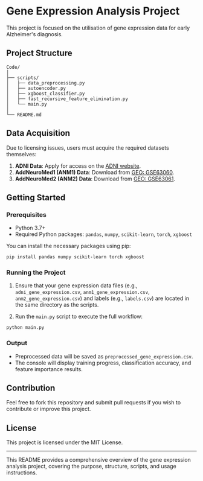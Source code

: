 # Gene Expression Analysis Project

This project is focused on the utilisation of gene expression data for early Alzheimer's diagnosis.

## Project Structure

```
Code/
│
├── scripts/
│   ├── data_preprocessing.py
│   ├── autoencoder.py
│   ├── xgboost_classifier.py
│   ├── fast_recursive_feature_elimination.py
│   └── main.py
│
└── README.md
```
## Data Acquisition

Due to licensing issues, users must acquire the required datasets themselves:

1. **ADNI Data**: Apply for access on the [ADNI website](https://adni.loni.usc.edu).
2. **AddNeuroMed1 (ANM1) Data**: Download from [GEO: GSE63060](https://www.ncbi.nlm.nih.gov/geo/query/acc.cgi?acc=GSE63060).
3. **AddNeuroMed2 (ANM2) Data**: Download from [GEO: GSE63061](https://www.ncbi.nlm.nih.gov/geo/query/acc.cgi?acc=GSE63061).

## Getting Started

### Prerequisites

- Python 3.7+
- Required Python packages: `pandas`, `numpy`, `scikit-learn`, `torch`, `xgboost`

You can install the necessary packages using pip:

```sh
pip install pandas numpy scikit-learn torch xgboost
```

### Running the Project

1. Ensure that your gene expression data files (e.g., `adni_gene_expression.csv`, `anm1_gene_expression.csv`, `anm2_gene_expression.csv`) and labels (e.g., `labels.csv`) are located in the same directory as the scripts.

2. Run the `main.py` script to execute the full workflow:

```sh
python main.py
```

### Output

- Preprocessed data will be saved as `preprocessed_gene_expression.csv`.
- The console will display training progress, classification accuracy, and feature importance results.

## Contribution

Feel free to fork this repository and submit pull requests if you wish to contribute or improve this project.

## License

This project is licensed under the MIT License.

---

This README provides a comprehensive overview of the gene expression analysis project, covering the purpose, structure, scripts, and usage instructions.
